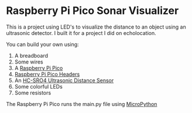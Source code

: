 # Raspberry Pi Pico Sonar Visualizer
This is a project using LED's to visualize the distance to an object using an ultrasonic detector.  I built it for a project I did on echolocation.

You can build your own using:
1. A breadboard
2. Some wires
3. A [Raspberry Pi Pico](https://www.sparkfun.com/products/17829)
4. [Raspberry Pi Pico Headers](https://www.sparkfun.com/products/17907)
5. An [HC-SRO4 Ultrasonic Distance Sensor](https://www.sparkfun.com/products/15569)
6. Some colorful LEDs
7. Some resistors

The Raspberry Pi Pico runs the main.py file using [MicroPython](https://www.raspberrypi.com/documentation/microcontrollers/micropython.html)
